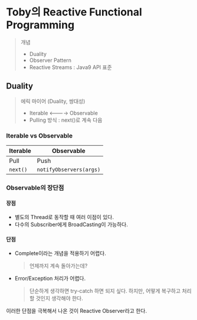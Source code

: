 # Toby의 Reactive Functional Programming

>   개념
>   - Duality
>   - Observer Pattern
>   - Reactive Streams : Java9 API 표준

## Duality

>   에릭 마이어 (Duality, 쌍대성)
>   - Iterable <----> Observable
>   - Pulling 방식 : next()로 계속 다음 

### Iterable vs Observable

| Iterable | Observable              |
| -------- | ----------------------- |
| Pull     | Push                    |
| `next()` | `notifyObservers(args)` |

### Observable의 장단점

#### 장점

-   별도의 Thread로 동작할 때 여러 이점이 있다.
-   다수의 Subscriber에게 BroadCasting이 가능하다.

#### 단점

-   Complete이라는 개념을 적용하기 어렵다.
    >   언제까지 계속 돌아가는데? 
-   Error/Exception 처리가 어렵다.
    >   단순하게 생각하면 try-catch 하면 되지 싶다.
    >   하지만, 어떻게 복구하고 처리할 것인지 생각해야 한다.

이러한 단점을 극복해서 나온 것이 Reactive Observer라고 한다.
